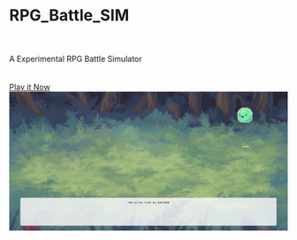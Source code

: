 # RPG_Battle_SIM
<br>
<br>
A Experimental RPG Battle Simulator<br><br><br>
<a href="https://dekabilan.me/RPG_Battle_SIM/">Play it Now</a>
<img src="assets/DEMO.png">
